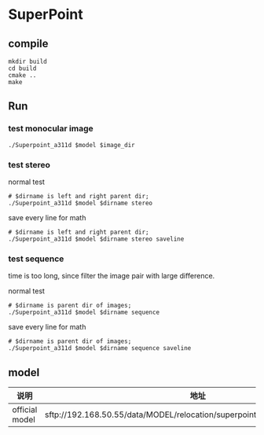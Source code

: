 # SuperPoint

## compile
```shell
mkdir build
cd build
cmake ..
make
```

## Run
### test monocular image
```shell
./Superpoint_a311d $model $image_dir
```

### test stereo
normal test    
```shell
# $dirname is left and right parent dir;
./Superpoint_a311d $model $dirname stereo
```

save every line for math     
```shell
# $dirname is left and right parent dir;
./Superpoint_a311d $model $dirname stereo saveline
```

### test sequence    


time is too long, since filter the image pair with large difference.    

normal test      
```shell
# $dirname is parent dir of images;
./Superpoint_a311d $model $dirname sequence
```

save every line for math
```shell
# $dirname is parent dir of images;
./Superpoint_a311d $model $dirname sequence saveline
```



## model

| 说明             | 地址 |
|----------------| --- |
| official model | sftp://192.168.50.55/data/MODEL/relocation/superpoint/official/superpoint_v1.nb|
